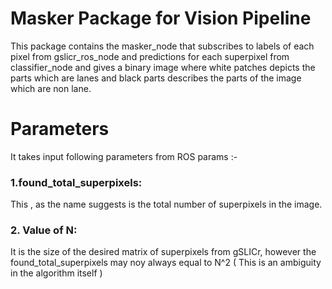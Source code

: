 # Masker Package for Vision Pipeline
This package contains the masker_node that subscribes to labels of each pixel from gslicr_ros_node and predictions for each superpixel from classifier_node and gives a binary image where white patches depicts the parts which are lanes and black parts describes the parts of the image which are non lane.

# Parameters
It takes input following parameters from ROS params :-
### 1.found_total_superpixels:
This , as the name suggests is the total number of superpixels in the image.
### 2. Value of N:
It is the size of the desired matrix of superpixels from gSLICr, however the found_total_superpixels may noy always equal to N^2 ( This is an ambiguity in the algorithm itself )
